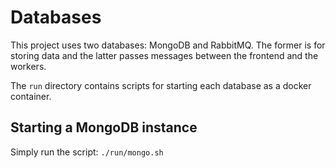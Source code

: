 # Databases

This project uses two databases: MongoDB and RabbitMQ. The former is for storing
data and the latter passes messages between the frontend and the workers.

The `run` directory contains scripts for starting each database as a docker container.

## Starting a MongoDB instance

Simply run the script: `./run/mongo.sh`
